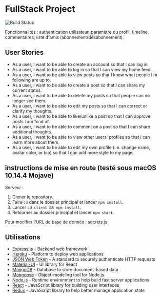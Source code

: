 # FullStack Project

![Build Status](https://travis-ci.com/jm-shi/MERN-Social-Network.svg?branch=master)


Fonctionnalités : authentication utilisateur, paramètre du profil, timeline, commentaires, liste d'amis (abonnement/désabonnement).


## User Stories

- As a user, I want to be able to create an account so that I can log in.
- As a user, I want to be able to log in so that I can view my home feed.
- As a user, I want to be able to view posts so that I know what people I’m following are up to.
- As a user, I want to be able to create a post so that I can share my current status.
- As a user, I want to be able to delete my posts so that people can no longer see them.
- As a user, I want to be able to edit my posts so that I can correct or clarify my thoughts.
- As a user, I want to be able to like/unlike a post so that I can approve posts I am fond of.
- As a user, I want to be able to comment on a post so that I can share additional thoughts.
- As a user, I want to be able to view other users' profiles so that I can learn more about them.
- As a user, I want to be able to edit my own profile (i.e. change name, avatar color, or bio) so that I can add more style to my page.


## instructions de mise en route (testé sous macOS 10.14.4 Mojave)
Serveur :
1. Cloner le repository.
2. Faire `cd` dans le dossier principal et lancer `npm install`.
3. Lancer `cd client && npm install`.
4. Retourner au dossier principal et lancer `npm start`.

Pour modifier l'URL de base de donnée : secrets.js


## Utilisations

- [Express.js](https://expressjs.com/) - Backend web framework
- [Heroku](http://heroku.com/) - Platform to deploy web applications
- [JSON Web Token](https://jwt.io/) - A standard to securely authenticate HTTP requests
- [Material-UI](https://material-ui.com/) - UI library for React
- [MongoDB](https://www.mongodb.com/) - Database to store document-based data
- [Mongoose](https://mongoosejs.com/) - Object-modeling tool for Node.js
- [Node.js](https://nodejs.org/en/) - Runtime environment to help build fast server applications
- [React](https://reactjs.org/) - JavaScript library for building user interfaces
- [Redux](https://redux.js.org/) - JavaScript library to help better manage application state
